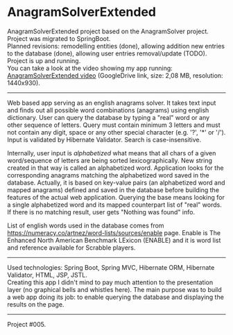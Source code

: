 # AnagramSolverExtended

AnagramSolverExtended project based on the AnagramSolver project.</br>
Project was migrated to SpringBoot.</br>
Planned revisions: remodelling entities (done), allowing addition new entries to the database (done), allowing user entries removal/update (TODO).</br>
Project is up and running.</br>
You can take a look at the video showing my app running:
<a href="https://drive.google.com/open?id=1wf1ew79VQd8R2n4IGyKTEr5Pn7Y8fZXI" target="_blank">AnagramSolverExtended video</a> (GoogleDrive link, size: 2,08 MB, resolution: 1440x930).

----

Web based app serving as an english anagrams solver. It takes text input and finds out all possible word combinations (anagrams) using english dictionary.
User can query the database by typing a "real" word or any other sequence of letters.
Query must contain minimum 3 letters and must not contain any digit, space or any other special character (e.g. '?', '*' or '/'). Input is validated by Hibernate Validator. Search is case-insensitive.

Internally, user input is <i>alphabetized</i> what means that all chars of a given word/sequence of letters are being sorted lexicographically. New string created in that way is called an alphabetized word. Application looks for the corresponding anagrams matching the alphabetized word saved in the database. Actually, it is based on key-value pairs (an alphabetized word and mapped anagrams) defined and saved in the database before building the features of the actual web application. Querying the base means looking for a single alphabetized word and its mapped counterpart list of "real" words. If there is no matching result, user gets "Nothing was found" info. 

List of english words used in the database comes from https://numeracy.co/artnez/word-lists/sources/enable page.
Enable is The Enhanced North American Benchmark LExicon (ENABLE) and it is word list and reference available for Scrabble players. 

----

Used technologies:
Spring Boot, Spring MVC, Hibernate ORM, Hibernate Validator, HTML, JSP, JSTL.<br>
Creating this app I didn't mind to pay much attention to the presentation layer (no graphical bells and whistles here). The main purpose was to build a web app doing its job: to enable querying the database and displaying the results on the page. 

---

Project #005.
